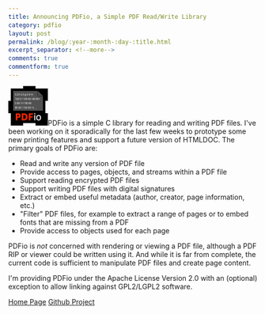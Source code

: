 ```yaml
---
title: Announcing PDFio, a Simple PDF Read/Write Library
category: pdfio
layout: post
permalink: /blog/:year-:month-:day-:title.html
excerpt_separator: <!--more-->
comments: true
commentform: true
---
```


<img class="float-start me-2 my-2" src="/pdfio/pdfio-160.png" width="80" height="80">PDFio is a simple C library for reading and writing PDF files. I've been working on it sporadically for the last few weeks to prototype some new printing features and support a future version of HTMLDOC. The primary goals of PDFio are:

- Read and write any version of PDF file
- Provide access to pages, objects, and streams within a PDF file
- Support reading encrypted PDF files
- Support writing PDF files with digital signatures
- Extract or embed useful metadata (author, creator, page information, etc.)
- "Filter" PDF files, for example to extract a range of pages or to embed fonts
  that are missing from a PDF
- Provide access to objects used for each page

PDFio is *not* concerned with rendering or viewing a PDF file, although a PDF RIP or viewer could be written using it. And while it is far from complete, the current code is sufficient to manipulate PDF files and create page content.

I'm providing PDFio under the Apache License Version 2.0 with an (optional) exception to allow linking against GPL2/LGPL2 software.

<a class="btn btn-primary" href="/pdfio/index.html">Home Page</a>
<a class="btn btn-default" href="https://github.com/michaelrsweet/pdfio">Github Project</a>
